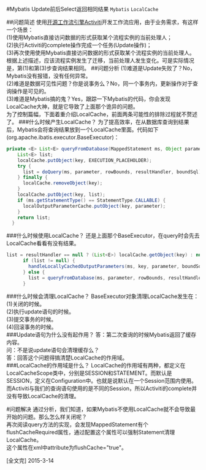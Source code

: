 #Mybatis Update前后Select返回相同结果
`Mybatis` `LocalCache`

##问题简述
使用[开源工作流引擎Activiti](http://activiti.org/)开发工作流应用，由于业务需求，有这样一个场景：<br/>
(1)使用Mybatis直接访问数据的形式获取某个流程实例的当前处理人；<br/>
(2)执行Activiti的complete操作完成一个任务(Update操作)；<br/>
(3)再次使用使用Mybatis直接访问数据的形式获取某个流程实例的当前处理人。<br/>
根据上述描述，应该流程实例发生了迁移，当前处理人发生变化。可是实际情况是，第(1)和第(3)步查询结果相同。
##问题分析
(1)难道是Update失败了？No，Mybatis没有报错，没有任何异常。<br/>
(2)难道是数据可见性问题？你是说事务么？No，同一个事务内，更新操作对于查询操作是可见的。<br/>
(3)难道是Mybatis搞的鬼？Yes，跟踪一下Mybatis的代码，你会发现LocalCache大神，就是它导致了上面那个诡异的问题。<br/>
为了控制篇幅，下面着重介绍LocalCache，前面两条可能性的排除过程就不赘述了。
###什么时候产生LocalCache？
为了提高效率，在从数据库查询到结果后，Mybatis会将查询结果放到一个LocalCache里面。代码如下(org.apache.ibatis.executor.BaseExecutor)：
```Java
private <E> List<E> queryFromDatabase(MappedStatement ms, Object parameter, RowBounds rowBounds, ResultHandler resultHandler, CacheKey key, BoundSql boundSql) throws SQLException {
    List<E> list;
    localCache.putObject(key, EXECUTION_PLACEHOLDER);
    try {
      list = doQuery(ms, parameter, rowBounds, resultHandler, boundSql);
    } finally {
      localCache.removeObject(key);
    }
    localCache.putObject(key, list);
    if (ms.getStatementType() == StatementType.CALLABLE) {
      localOutputParameterCache.putObject(key, parameter);
    }
    return list;
  }
```
###什么时候使用LocalCache？
还是上面那个BaseExecutor，在query时会先去LocalCache看看有没有结果。
```Java
list = resultHandler == null ? (List<E>) localCache.getObject(key) : null;
      if (list != null) {
        handleLocallyCachedOutputParameters(ms, key, parameter, boundSql);
      } else {
        list = queryFromDatabase(ms, parameter, rowBounds, resultHandler, key, boundSql);
      }
```
###什么时候会清理LocalCache？
BaseExecutor对象清理LocalCache发生在：<br/>
(1)关闭的时候。<br/>
(2)执行update语句的时候。<br/>
(3)提交事务的时候。<br/>
(4)回滚事务的时候。<br/>
###Update语句为什么没有起作用？
答：第二次查询的时候Mybatis返回了缓存内容。<br/>
问：不是说update语句会清理缓存么？<br/>
答：回答这个问题得搞清楚LocalCache的作用域。<br/>
###LocalCache的作用域是什么？
LocalCache的作用域有两种，都定义在LocalCacheScope类中，分别是SESSION和STATEMENT。而默认是SESSION，定义在Configuration中。也就是说默认在一个Session范围内使用。<br/>
而Activiti与我们的查询语句使用的是不同的Session，所以Activiti的complete并没有导致LocalCache的清理。

#问题解决
通过分析，我们知道，如果Mybatis不使用LocalCache就不会导致最开始的问题。那么怎么样关闭呢？<br/>
再次阅读query方法的实现，会发现MappedStatement有个flushCacheRequired属性，通过配置这个属性可以强制Statement清理LocalCache。<br/>
这个属性在xml中attribute为flushCache="true"。


[全文完]
2015-3-14
